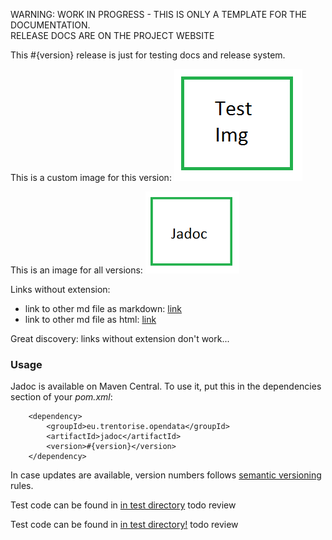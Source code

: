 <p class="jadoc-to-strip">
WARNING: WORK IN PROGRESS - THIS IS ONLY A TEMPLATE FOR THE DOCUMENTATION. <br/>
RELEASE DOCS ARE ON THE PROJECT WEBSITE
</p>


This #{version} release is just for testing docs and release system.


This is a custom image for this version: <img src="img/test-img.png">

This is an image for all versions: <img src="../img/jadoc-logo-200px.png" width="150px">


Links without extension:
* link to other md file as markdown: [link](other-file)
* link to other md file as html: <a href="other-file">link</a>

Great discovery: links without extension don't work...



### Usage

Jadoc is available on Maven Central. To use it, put this in the dependencies section of your _pom.xml_:

```
    <dependency>
        <groupId>eu.trentorise.opendata</groupId>
        <artifactId>jadoc</artifactId>
        <version>#{version}</version>            
    </dependency>
```

In case updates are available, version numbers follows <a href="http://semver.org/" target="_blank">semantic versioning</a> rules.


Test code can be found in <a href="../../src/test/java/eu/trentorise/opendata/commons/test" target="_blank">in test directory</a> todo review

Test code can be found in [in test directory!](../../src/test/java/eu/trentorise/opendata/commons/test) todo review
